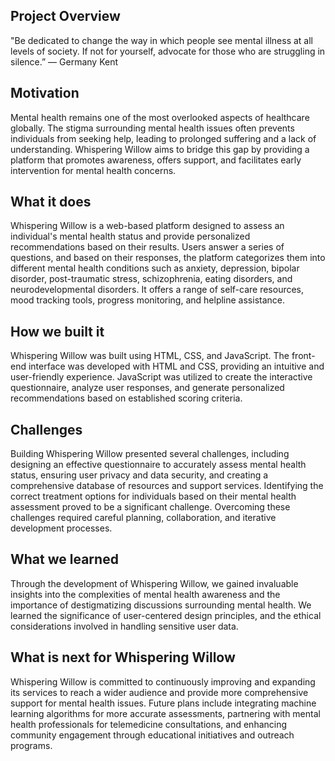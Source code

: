 ## Project Overview
"Be dedicated to change the way in which people see mental illness at all levels of society. If not for yourself, advocate for those who are struggling in silence.” — Germany Kent

## Motivation
Mental health remains one of the most overlooked aspects of healthcare globally. The stigma surrounding mental health issues often prevents individuals from seeking help, leading to prolonged suffering and a lack of understanding. Whispering Willow aims to bridge this gap by providing a platform that promotes awareness, offers support, and facilitates early intervention for mental health concerns.

## What it does
Whispering Willow is a web-based platform designed to assess an individual's mental health status and provide personalized recommendations based on their results. Users answer a series of questions, and based on their responses, the platform categorizes them into different mental health conditions such as anxiety, depression, bipolar disorder, post-traumatic stress, schizophrenia, eating disorders, and neurodevelopmental disorders. It offers a range of self-care resources, mood tracking tools, progress monitoring, and helpline assistance.

## How we built it 
Whispering Willow was built using HTML, CSS, and JavaScript. The front-end interface was developed with HTML and CSS, providing an intuitive and user-friendly experience. JavaScript was utilized to create the interactive questionnaire, analyze user responses, and generate personalized recommendations based on established scoring criteria.

## Challenges 
Building Whispering Willow presented several challenges, including designing an effective questionnaire to accurately assess mental health status, ensuring user privacy and data security, and creating a comprehensive database of resources and support services. Identifying the correct treatment options for individuals based on their mental health assessment proved to be a significant challenge. Overcoming these challenges required careful planning, collaboration, and iterative development processes.

## What we learned 
Through the development of Whispering Willow, we gained invaluable insights into the complexities of mental health awareness and the importance of destigmatizing discussions surrounding mental health. We learned the significance of user-centered design principles, and the ethical considerations involved in handling sensitive user data.

## What is next for Whispering Willow
Whispering Willow is committed to continuously improving and expanding its services to reach a wider audience and provide more comprehensive support for mental health issues. Future plans include integrating machine learning algorithms for more accurate assessments, partnering with mental health professionals for telemedicine consultations, and enhancing community engagement through educational initiatives and outreach programs.
